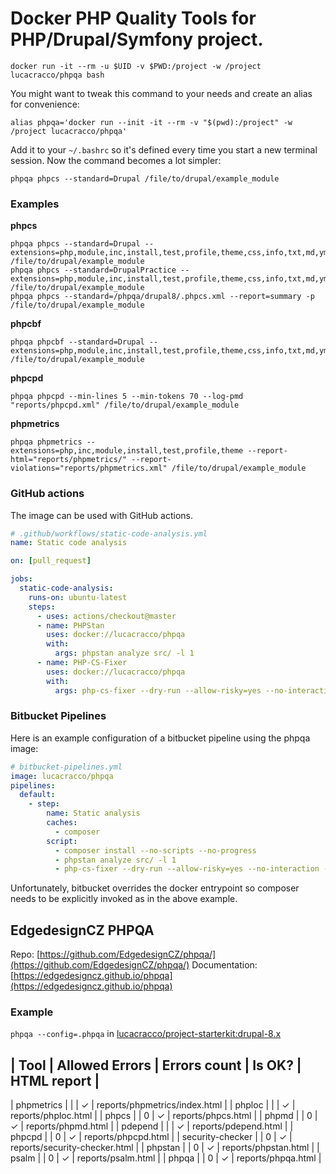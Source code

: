 # Docker PHP Quality Tools for PHP/Drupal/Symfony project.

```shell
docker run -it --rm -u $UID -v $PWD:/project -w /project lucacracco/phpqa bash
```

You might want to tweak this command to your needs and create an alias for convenience:

```shell
alias phpqa='docker run --init -it --rm -v "$(pwd):/project" -w /project lucacracco/phpqa'
```

Add it to your `~/.bashrc` so it's defined every time you start a new terminal session.
Now the command becomes a lot simpler:

```shell
phpqa phpcs --standard=Drupal /file/to/drupal/example_module
```

### Examples

**phpcs**
```shell
phpqa phpcs --standard=Drupal --extensions=php,module,inc,install,test,profile,theme,css,info,txt,md,yml /file/to/drupal/example_module
phpqa phpcs --standard=DrupalPractice --extensions=php,module,inc,install,test,profile,theme,css,info,txt,md,yml /file/to/drupal/example_module
phpqa phpcs --standard=/phpqa/drupal8/.phpcs.xml --report=summary -p /file/to/drupal/example_module
```

**phpcbf**
```shell    
phpqa phpcbf --standard=Drupal --extensions=php,module,inc,install,test,profile,theme,css,info,txt,md,yml /file/to/drupal/example_module
```

**phpcpd**
```shell    
phpqa phpcpd --min-lines 5 --min-tokens 70 --log-pmd "reports/phpcpd.xml" /file/to/drupal/example_module
```

**phpmetrics**
```shell
phpqa phpmetrics --extensions=php,inc,module,install,test,profile,theme --report-html="reports/phpmetrics/" --report-violations="reports/phpmetrics.xml" /file/to/drupal/example_module
```

### GitHub actions

The image can be used with GitHub actions.

```yaml
# .github/workflows/static-code-analysis.yml
name: Static code analysis

on: [pull_request]

jobs:
  static-code-analysis:
    runs-on: ubuntu-latest
    steps:
      - uses: actions/checkout@master
      - name: PHPStan
        uses: docker://lucacracco/phpqa
        with:
          args: phpstan analyze src/ -l 1
      - name: PHP-CS-Fixer
        uses: docker://lucacracco/phpqa
        with:
          args: php-cs-fixer --dry-run --allow-risky=yes --no-interaction --ansi fix
```

### Bitbucket Pipelines

Here is an example configuration of a bitbucket pipeline using the phpqa image:

```yaml
# bitbucket-pipelines.yml
image: lucacracco/phpqa
pipelines:
  default:
    - step:
        name: Static analysis
        caches:
          - composer
        script:
          - composer install --no-scripts --no-progress
          - phpstan analyze src/ -l 1
          - php-cs-fixer --dry-run --allow-risky=yes --no-interaction --ansi fix
```

Unfortunately, bitbucket overrides the docker entrypoint so composer needs to be
explicitly invoked as in the above example.


## EdgedesignCZ PHPQA

Repo: [https://github.com/EdgedesignCZ/phpqa/](https://github.com/EdgedesignCZ/phpqa/)
Documentation: [https://edgedesigncz.github.io/phpqa](https://edgedesigncz.github.io/phpqa)

### Example

`phpqa --config=.phpqa` in [lucacracco/project-starterkit:drupal-8.x](https://github.com/lucacracco/project-starterkit)

| Tool             | Allowed Errors | Errors count | Is OK? | HTML report                   |
---------------------------------------------------------------------------------------------
| phpmetrics       |                |              | ✓      | reports/phpmetrics/index.html |
| phploc           |                |              | ✓      | reports/phploc.html           |
| phpcs            |                | 0            | ✓      | reports/phpcs.html            |
| phpmd            |                | 0            | ✓      | reports/phpmd.html            |
| pdepend          |                |              | ✓      | reports/pdepend.html          |
| phpcpd           |                | 0            | ✓      | reports/phpcpd.html           |
| security-checker |                | 0            | ✓      | reports/security-checker.html |
| phpstan          |                | 0            | ✓      | reports/phpstan.html          |
| psalm            |                | 0            | ✓      | reports/psalm.html            |
| phpqa            |                | 0            | ✓      | reports/phpqa.html            |
